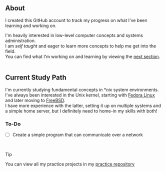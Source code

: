 ## About
I created this GitHub account to track my progress on what I've been learning and working on.

I'm heavily interested in low-level computer concepts and systems administration.\
I am _self taught_ and eager to learn more concepts to help me get into the field.\
You can find what I'm working on and learning by viewing the [next section](#Current-Study-Path).
</br>
</br>
## Current Study Path
I'm currently studying fundamental concepts in *_nix_ system environments.\
I've always been interested in the Unix kernel, starting with [Fedora Linux](https://www.fedoraproject.org/) and later moving to [FreeBSD](https://www.freebsd.org).\
I have more experience with the latter, setting it up on multiple systems and a simple home server, but I definitely need to home-in my skills with both!
</br>
### To-Do
- [ ] Create a simple program that can communicate over a network
</br>

> [!TIP]
> You can view all my practice projects in my [practice repository](https://github.com/frimatsoftware/practice)
